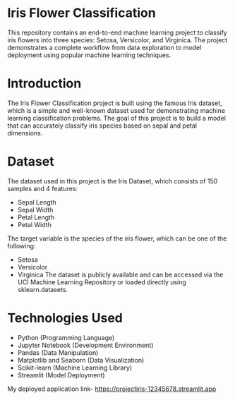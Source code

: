 # Iris Flower Classification
This repository contains an end-to-end machine learning project to classify iris flowers into three species: Setosa, Versicolor, and Virginica. The project demonstrates a complete workflow from data exploration to model deployment using popular machine learning techniques.

# Introduction
The Iris Flower Classification project is built using the famous Iris dataset, which is a simple and well-known dataset used for demonstrating machine learning classification problems. The goal of this project is to build a model that can accurately classify iris species based on sepal and petal dimensions.

# Dataset
The dataset used in this project is the Iris Dataset, which consists of 150 samples and 4 features:
* Sepal Length
* Sepal Width
* Petal Length
* Petal Width

The target variable is the species of the iris flower, which can be one of the following:
* Setosa
* Versicolor
* Virginica
The dataset is publicly available and can be accessed via the UCI Machine Learning Repository or loaded directly using sklearn.datasets.

#  Technologies Used
* Python (Programming Language)
* Jupyter Notebook (Development Environment)
* Pandas (Data Manipulation)
* Matplotlib and Seaborn (Data Visualization)
* Scikit-learn (Machine Learning Library)
* Streamlit (Model Deployment)

My deployed application link- https://projectiris-12345678.streamlit.app

